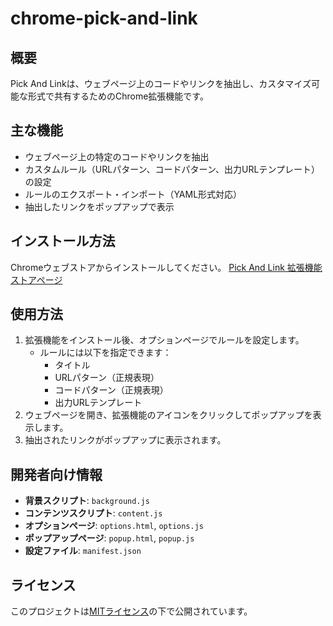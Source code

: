 # chrome-pick-and-link

## 概要
Pick And Linkは、ウェブページ上のコードやリンクを抽出し、カスタマイズ可能な形式で共有するためのChrome拡張機能です。

## 主な機能
- ウェブページ上の特定のコードやリンクを抽出
- カスタムルール（URLパターン、コードパターン、出力URLテンプレート）の設定
- ルールのエクスポート・インポート（YAML形式対応）
- 抽出したリンクをポップアップで表示

## インストール方法
Chromeウェブストアからインストールしてください。
[Pick And Link 拡張機能ストアページ](https://chromewebstore.google.com/detail/picklink/akbfaabjgmkdllgcgbkbkoefefgnoook?authuser=0&hl=ja)

## 使用方法
1. 拡張機能をインストール後、オプションページでルールを設定します。
   - ルールには以下を指定できます：
     - タイトル
     - URLパターン（正規表現）
     - コードパターン（正規表現）
     - 出力URLテンプレート
2. ウェブページを開き、拡張機能のアイコンをクリックしてポップアップを表示します。
3. 抽出されたリンクがポップアップに表示されます。

## 開発者向け情報
- **背景スクリプト**: `background.js`
- **コンテンツスクリプト**: `content.js`
- **オプションページ**: `options.html`, `options.js`
- **ポップアップページ**: `popup.html`, `popup.js`
- **設定ファイル**: `manifest.json`

## ライセンス
このプロジェクトは[MITライセンス](LICENSE)の下で公開されています。